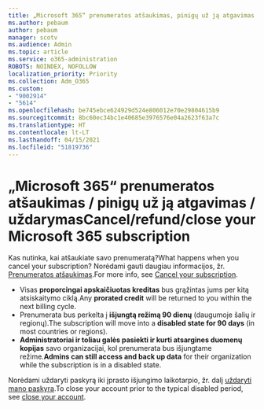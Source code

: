 ```yaml
---
title: „Microsoft 365“ prenumeratos atšaukimas, pinigų už ją atgavimas arba uždarymas
ms.author: pebaum
author: pebaum
manager: scotv
ms.audience: Admin
ms.topic: article
ms.service: o365-administration
ROBOTS: NOINDEX, NOFOLLOW
localization_priority: Priority
ms.collection: Adm_O365
ms.custom:
- "9002914"
- "5614"
ms.openlocfilehash: be745ebce624929d524e806012e70e29804615b9
ms.sourcegitcommit: 8bc60ec34bc1e40685e3976576e04a2623f63a7c
ms.translationtype: HT
ms.contentlocale: lt-LT
ms.lasthandoff: 04/15/2021
ms.locfileid: "51819736"
---
```

# <a name="cancelrefundclose-your-microsoft-365-subscription"></a><span data-ttu-id="df88b-102">„Microsoft 365“ prenumeratos atšaukimas / pinigų už ją atgavimas / uždarymas</span><span class="sxs-lookup"><span data-stu-id="df88b-102">Cancel/refund/close your Microsoft 365 subscription</span></span>

<span data-ttu-id="df88b-103">Kas nutinka, kai atšaukiate savo prenumeratą?</span><span class="sxs-lookup"><span data-stu-id="df88b-103">What happens when you cancel your subscription?</span></span> <span data-ttu-id="df88b-104">Norėdami gauti daugiau informacijos, žr. [Prenumeratos atšaukimas](https://docs.microsoft.com/microsoft-365/commerce/subscriptions/cancel-your-subscription?view=o365-worldwide).</span><span class="sxs-lookup"><span data-stu-id="df88b-104">For more info, see [Cancel your subscription](https://docs.microsoft.com/microsoft-365/commerce/subscriptions/cancel-your-subscription?view=o365-worldwide).</span></span>

- <span data-ttu-id="df88b-105">Visas **proporcingai apskaičiuotas kreditas** bus grąžintas jums per kitą atsiskaitymo ciklą.</span><span class="sxs-lookup"><span data-stu-id="df88b-105">Any **prorated credit** will be returned to you within the next billing cycle.</span></span>
- <span data-ttu-id="df88b-106">Prenumerata bus perkelta į **išjungtą režimą 90 dienų** (daugumoje šalių ir regionų).</span><span class="sxs-lookup"><span data-stu-id="df88b-106">The subscription will move into a **disabled state for 90 days** (in most countries or regions).</span></span>
- <span data-ttu-id="df88b-107">**Administratoriai ir toliau galės pasiekti ir kurti atsargines duomenų kopijas** savo organizacijai, kol prenumerata bus išjungtame režime.</span><span class="sxs-lookup"><span data-stu-id="df88b-107">**Admins can still access and back up data** for their organization while the subscription is in a disabled state.</span></span>

<span data-ttu-id="df88b-108">Norėdami uždaryti paskyrą iki įprasto išjungimo laikotarpio, žr. dalį [uždaryti mano paskyrą](https://docs.microsoft.com/microsoft-365/commerce/close-your-account?view=o365-worldwide).</span><span class="sxs-lookup"><span data-stu-id="df88b-108">To close your account prior to the typical disabled period, see [close your account](https://docs.microsoft.com/microsoft-365/commerce/close-your-account?view=o365-worldwide).</span></span>
